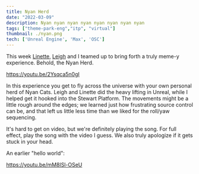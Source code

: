 ```yaml
---
title: Nyan Herd
date: "2022-03-09"
description: Nyan nyan nyan nyan nyan nyan nyan nyan
tags: ["theme-park-eng","itp", "virtual"]
thumbnail: ./nyan.png
tech: ['Unreal Engine', 'Max', 'OSC']
---
```

This week [Linette](https://wp.nyu.edu/tandonschoolofengineering-lm_amusementpark/), [Leigh](https://sleeplessauthor.medium.com) and I teamed up to bring forth a truly meme-y experience.
Behold, the Nyan Herd.

https://youtu.be/2Ysqca5n0gI

In this experience you get to fly across the universe with your own personal herd of Nyan Cats. Leigh and Linette did the heavy lifting in Unreal, while I helped get it hooked into the Stewart Platform. The movements might be a little rough around the edges; we learned just how frustrating source control can be, and that left us little less time than we liked for the roll/yaw sequencing.

It's hard to get on video, but we're definitely playing the song. For full effect, play the song with the video I guess. We also truly apologize if it gets stuck in your head.

An earlier "hello world":

https://youtu.be/mM8lSl-OSeU
